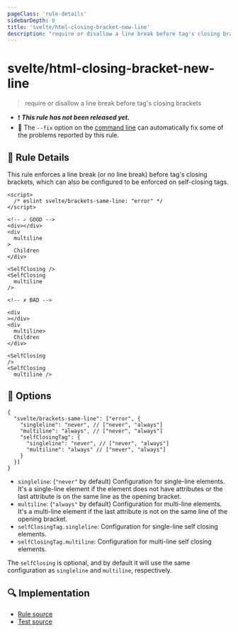 ```yaml
---
pageClass: 'rule-details'
sidebarDepth: 0
title: 'svelte/html-closing-bracket-new-line'
description: "require or disallow a line break before tag's closing brackets"
---
```


# svelte/html-closing-bracket-new-line

> require or disallow a line break before tag's closing brackets

- :exclamation: <badge text="This rule has not been released yet." vertical="middle" type="error"> **_This rule has not been released yet._** </badge>
- :wrench: The `--fix` option on the [command line](https://eslint.org/docs/user-guide/command-line-interface#fixing-problems) can automatically fix some of the problems reported by this rule.

## :book: Rule Details

This rule enforces a line break (or no line break) before tag's closing brackets, which can also be configured to be enforced on self-closing tags.

<ESLintCodeBlock fix>

<!--eslint-skip-->

```svelte
<script>
  /* eslint svelte/brackets-same-line: "error" */
</script>

<!-- ✓ GOOD -->
<div></div>
<div
  multiline
>
  Children
</div>

<SelfClosing />
<SelfClosing
  multiline
/>

<!-- ✗ BAD -->

<div
></div>
<div 
  multiline>
  Children
</div>

<SelfClosing
/>
<SelfClosing
  multiline />
```

</ESLintCodeBlock>

## :wrench: Options

```jsonc
{
  "svelte/brackets-same-line": ["error", {
    "singleline": "never", // ["never", "always"]
    "multiline": "always", // ["never", "always"]
    "selfClosingTag": { 
      "singleline": "never", // ["never", "always"]
      "multiline": "always" // ["never", "always"]
    }
  }]
}
```

- `singleline`: (`"never"` by default) Configuration for single-line elements. It's a single-line element if the element does not have attributes or the last attribute is on the same line as the opening bracket.
- `multiline`: (`"always"` by default) Configuration for multi-line elements. It's a multi-line element if the last attribute is not on the same line of the opening bracket.
- `selfClosingTag.singleline`: Configuration for single-line self closing elements.
- `selfClosingTag.multiline`: Configuration for multi-line self closing elements.

The `selfClosing` is optional, and by default it will use the same configuration as `singleline` and `multiline`, respectively.

## :mag: Implementation

- [Rule source](https://github.com/sveltejs/eslint-plugin-svelte/blob/main/packages/eslint-plugin-svelte/src/rules/html-closing-bracket-new-line.ts)
- [Test source](https://github.com/sveltejs/eslint-plugin-svelte/blob/main/packages/eslint-plugin-svelte/tests/src/rules/html-closing-bracket-new-line.ts)
